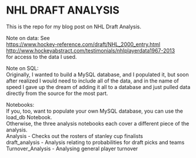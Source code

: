 # NHL DRAFT ANALYSIS

This is the repo for my blog post on NHL Draft Analysis.  

Note on data: See  
https://www.hockey-reference.com/draft/NHL_2000_entry.html  
http://www.hockeyabstract.com/testimonials/nhlplayerdata1967-2013  
for access to the data I used.  

Note on SQL:  
Originally, I wanted to build a MySQL database, and I populated it, but soon after realized I would need to include all of the data, and in the name of speed I gave up the dream of adding it all to a database and just pulled data directly from the source for the most part.  

Notebooks:  
If you, too, want to populate your own MySQL database, you can use the load_db Notebook.  
Otherwise, the three analysis notebooks each cover a different piece of the analysis.  
Analysis - Checks out the rosters of stanley cup finalists  
draft_analysis - Analysis relating to probabilities for draft picks and teams  
Turnover_Analysis - Analysing general player turnover  